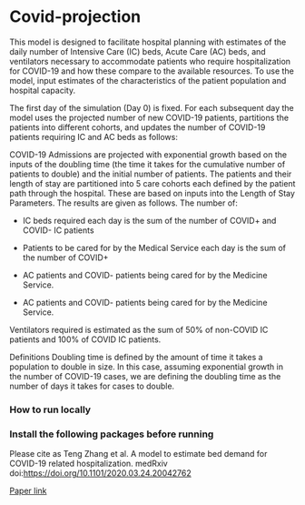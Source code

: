 # Covid-projection

This model is designed to facilitate hospital planning with estimates of the daily number of Intensive Care (IC) beds, Acute Care (AC) beds, and ventilators necessary to accommodate patients who require hospitalization for COVID-19 and how these compare to the available resources. To use the model, input estimates of the characteristics of the patient population and hospital capacity.

The first day of the simulation (Day 0) is fixed. For each subsequent day the model uses the projected number of new COVID-19 patients, partitions the patients into different cohorts, and updates the number of COVID-19 patients requiring IC and AC beds as follows:

COVID-19 Admissions are projected with exponential growth based on the inputs of the doubling time (the time it takes for the cumulative number of patients to double) and the initial number of patients. The patients and their length of stay are partitioned into 5 care cohorts each defined by the patient path through the hospital. These are based on inputs into the Length of Stay Parameters. The results are given as follows. The number of:

- IC beds required each day is the sum of the number of COVID+ and COVID- IC patients

- Patients to be cared for by the Medical Service each day is the sum of the number of COVID+

- AC patients and COVID- patients being cared for by the Medicine Service.

- AC patients and COVID- patients being cared for by the Medicine Service.

Ventilators required is estimated as the sum of 50% of non-COVID IC patients and 100% of COVID IC patients.

Definitions
Doubling time is defined by the amount of time it takes a population to double in size. In this case, assuming exponential growth in the number of COVID-19 cases, we are defining the doubling time as the number of days it takes for cases to double.


### How to run locally



### Install the following packages before running 




Please cite as Teng Zhang et al. A model to estimate bed demand for COVID-19 related hospitalization. medRxiv doi:https://doi.org/10.1101/2020.03.24.20042762

[Paper link](https://www.medrxiv.org/content/10.1101/2020.03.24.20042762v1)
